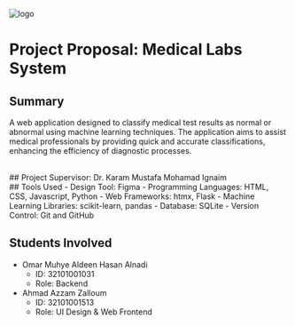 ![logo](https://www.bau.edu.jo/images/headerLogoNewEn.PNG)
# Project Proposal: Medical Labs System

## Summary
A web application designed to classify medical test results as normal or abnormal using machine learning techniques. The application aims to assist medical professionals by providing quick and accurate classifications, enhancing the efficiency of diagnostic processes.

<br>
## Project Supervisor: Dr. Karam Mustafa Mohamad Ignaim
<br>
## Tools Used
- Design Tool: Figma
- Programming Languages: HTML, CSS, Javascript, Python
- Web Frameworks: htmx, Flask
- Machine Learning Libraries: scikit-learn, pandas
- Database: SQLite
- Version Control: Git and GitHub

## Students Involved
- Omar Muhye Aldeen Hasan Alnadi
	- ID: 32101001031
    - Role: Backend
- Ahmad Azzam Zalloum
	- ID: 32101001513
    - Role: UI Design & Web Frontend

